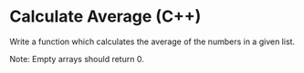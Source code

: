 # Calculate Average (C++)
Write a function which calculates the average of the numbers in a given list.

Note: Empty arrays should return 0.
